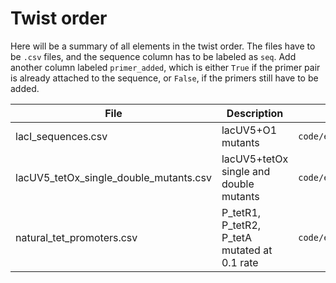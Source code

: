 # Twist order

Here will be a summary of all elements in the twist order. The files have to be `.csv` files, and the sequence column has to be labeled as `seq`. Add another
column labeled `primer_added`, which is either `True` if the primer pair is already attached to the sequence, or `False`, if the primers still have to be added.

| File      | Description | Reference Notebook| Creator|
| ----------- | ----------- | ----------- | ----------- |
| lacI_sequences.csv      | lacUV5+O1 mutants       | `code/experimental_design/twist_order/lacI_titration/generate_sequences.ipynb`| Tom |
| lacUV5_tetOx_single_double_mutants.csv      | lacUV5+tetOx single and double mutants       | `code/experimental_design/twist_order/tetR_regulation/generate_sequences.ipynb`| Tom |
| natural_tet_promoters.csv      | P_tetR1, P_tetR2, P_tetA mutated at 0.1 rate       | `code/experimental_design/twist_order/tetR_regulation/generate_sequences.ipynb`| Tom |
